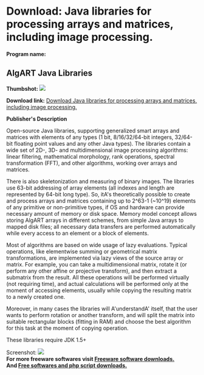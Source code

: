 # Download: Java libraries for processing arrays and matrices, including image processing.

**Program name:**

## AlgART Java Libraries

  
**Thumbshot:** ![](http://www.freewarefiles.com/screenshot/algart1_md.jpg)   
  
**Download link:** [Download Java libraries for processing arrays and matrices, including image processing.](http://freesoftwares.boysofts.com/AlgART-Java-Libraries_program_95471.html)  
  


**Publisher's Description**  
  


Open-source Java libraries, supporting generalized smart arrays and matrices with elements of any types (1 bit, 8/16/32/64-bit integers, 32/64-bit floating point values and any other Java types). The libraries contain a wide set of 2D-, 3D- and multidimensional image processing algorithms: linear filtering, mathematical morphology, rank operations, spectral transformation (FFT), and other algorithms, working over arrays and matrices. 

There is also skeletonization and measuring of binary images. The libraries use 63-bit addressing of array elements (all indexes and length are represented by 64-bit long type). So, itA's theoretically possible to create and process arrays and matrices containing up to 2^63-1 (~10^19) elements of any primitive or non-primitive types, if OS and hardware can provide necessary amount of memory or disk space. Memory model concept allows storing AlgART arrays in different schemes, from simple Java arrays to mapped disk files; all necessary data transfers are performed automatically while every access to an element or a block of elements. 

Most of algorithms are based on wide usage of lazy evaluations. Typical operations, like elementwise summing or geometrical matrix transformations, are implemented via lazy views of the source array or matrix. For example, you can take a multidimensional matrix, rotate it (or perform any other affine or projective transform), and then extract a submatrix from the result. All these operations will be performed virtually (not requiring time), and actual calculations will be performed only at the moment of accessing elements, usually while copying the resulting matrix to a newly created one. 

Moreover, in many cases the libraries will A'understandA' itself, that the user wants to perform rotation or another transform, and will split the matrix into suitable rectangular blocks (fitting in RAM) and choose the best algorithm for this task at the moment of copying operation.

These libraries require JDK 1.5+

  
  
Screenshot: ![](http://www.freewarefiles.com/screenshot/algart1.jpg)   
**For more freeware softwares visit [Freeware software downloads.](http://freesoftwares.boysofts.com/)**   
**And [Free softwares and php script downloads.](http://www.boysofts.com/)**
